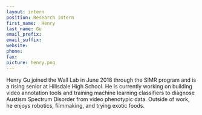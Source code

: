 ```yaml
---
layout: intern
position: Research Intern
first_name:  Henry
last_name: Gu
email_prefix: 
email_suffix: 
website:
phone:
fax:
picture: henry.png
---
```


Henry Gu joined the Wall Lab in June 2018 through the SIMR program and is a rising senior at Hillsdale High School. He is currently working on building video annotation tools and training machine learning classifiers to diagnose Austism Spectrum Disorder from video phenotypic data.  Outside of work, he enjoys robotics, filmmaking, and trying exotic foods.
